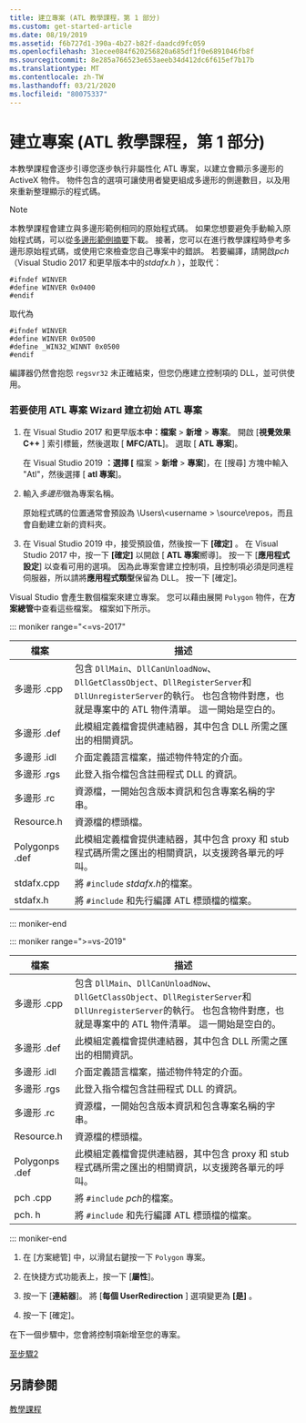 ```yaml
---
title: 建立專案 (ATL 教學課程，第 1 部分)
ms.custom: get-started-article
ms.date: 08/19/2019
ms.assetid: f6b727d1-390a-4b27-b82f-daadcd9fc059
ms.openlocfilehash: 31ecee084f620256820a685df1f0e6891046fb8f
ms.sourcegitcommit: 8e285a766523e653aeeb34d412dc6f615ef7b17b
ms.translationtype: MT
ms.contentlocale: zh-TW
ms.lasthandoff: 03/21/2020
ms.locfileid: "80075337"
---
```

# <a name="creating-the-project-atl-tutorial-part-1"></a>建立專案 (ATL 教學課程，第 1 部分)

本教學課程會逐步引導您逐步執行非屬性化 ATL 專案，以建立會顯示多邊形的 ActiveX 物件。 物件包含的選項可讓使用者變更組成多邊形的側邊數目，以及用來重新整理顯示的程式碼。

> [!NOTE]
> 本教學課程會建立與多邊形範例相同的原始程式碼。 如果您想要避免手動輸入原始程式碼，可以從[多邊形範例摘要](https://github.com/Microsoft/VCSamples/tree/master/VC2008Samples/ATL/Controls/Polygon)下載。 接著，您可以在進行教學課程時參考多邊形原始程式碼，或使用它來檢查您自己專案中的錯誤。
> 若要編譯，請開啟*pch* （Visual Studio 2017 和更早版本中的*stdafx.h* ），並取代：
>
> ```
> #ifndef WINVER
> #define WINVER 0x0400
> #endif
> ```
>
> 取代為
>
> ```
> #ifndef WINVER
> #define WINVER 0x0500
> #define _WIN32_WINNT 0x0500
> #endif
> ```
>
> 編譯器仍然會抱怨 `regsvr32` 未正確結束，但您仍應建立控制項的 DLL，並可供使用。

### <a name="to-create-the-initial-atl-project-using-the-atl-project-wizard"></a>若要使用 ATL 專案 Wizard 建立初始 ATL 專案

1. 在 Visual Studio 2017 和更早版本**中：檔案** > **新增** > **專案**。 開啟 [**視覺效果C++**  ] 索引標籤，然後選取 [ **MFC/ATL**]。 選取 [ **ATL 專案**]。

   在 Visual Studio 2019 **：選擇 [** 檔案 > **新增** > **專案**]，在 [搜尋] 方塊中輸入 "Atl"，然後選擇 [ **atl 專案**]。

1. 輸入*多邊形*做為專案名稱。

    原始程式碼的位置通常會預設為 \Users\\\<username > \source\repos，而且會自動建立新的資料夾。

1. 在 Visual Studio 2019 中，接受預設值，然後按一下 **[確定]** 。
   在 Visual Studio 2017 中，按一下 **[確定]** 以開啟 [ **ATL 專案**嚮導]。 按一下 [**應用程式設定**] 以查看可用的選項。 因為此專案會建立控制項，且控制項必須是同進程伺服器，所以請將**應用程式類型**保留為 DLL。 按一下 [確定]。

Visual Studio 會產生數個檔案來建立專案。 您可以藉由展開 `Polygon` 物件，在**方案總管**中查看這些檔案。 檔案如下所示。

::: moniker range="<=vs-2017"

|檔案|描述|
|----------|-----------------|
|多邊形 .cpp|包含 `DllMain`、`DllCanUnloadNow`、`DllGetClassObject`、`DllRegisterServer`和 `DllUnregisterServer`的執行。 也包含物件對應，也就是專案中的 ATL 物件清單。 這一開始是空白的。|
|多邊形 .def|此模組定義檔會提供連結器，其中包含 DLL 所需之匯出的相關資訊。|
|多邊形 .idl|介面定義語言檔案，描述物件特定的介面。|
|多邊形 .rgs|此登入指令檔包含註冊程式 DLL 的資訊。|
|多邊形 .rc|資源檔，一開始包含版本資訊和包含專案名稱的字串。|
|Resource.h|資源檔的標頭檔。|
|Polygonps .def|此模組定義檔會提供連結器，其中包含 proxy 和 stub 程式碼所需之匯出的相關資訊，以支援跨各單元的呼叫。|
|stdafx.cpp|將 `#include` *stdafx.h*的檔案。|
|stdafx.h|將 `#include` 和先行編譯 ATL 標頭檔的檔案。|

::: moniker-end

::: moniker range=">=vs-2019"

|檔案|描述|
|----------|-----------------|
|多邊形 .cpp|包含 `DllMain`、`DllCanUnloadNow`、`DllGetClassObject`、`DllRegisterServer`和 `DllUnregisterServer`的執行。 也包含物件對應，也就是專案中的 ATL 物件清單。 這一開始是空白的。|
|多邊形 .def|此模組定義檔會提供連結器，其中包含 DLL 所需之匯出的相關資訊。|
|多邊形 .idl|介面定義語言檔案，描述物件特定的介面。|
|多邊形 .rgs|此登入指令檔包含註冊程式 DLL 的資訊。|
|多邊形 .rc|資源檔，一開始包含版本資訊和包含專案名稱的字串。|
|Resource.h|資源檔的標頭檔。|
|Polygonps .def|此模組定義檔會提供連結器，其中包含 proxy 和 stub 程式碼所需之匯出的相關資訊，以支援跨各單元的呼叫。|
|pch .cpp|將 `#include` *pch*的檔案。|
|pch. h|將 `#include` 和先行編譯 ATL 標頭檔的檔案。|

::: moniker-end

1. 在 [方案總管] 中，以滑鼠右鍵按一下 `Polygon` 專案。

1. 在快捷方式功能表上，按一下 [**屬性**]。

1. 按一下 [**連結器**]。 將 [**每個 UserRedirection** ] 選項變更為 **[是]** 。

1. 按一下 [確定]。

在下一個步驟中，您會將控制項新增至您的專案。

[至步驟2](../atl/adding-a-control-atl-tutorial-part-2.md)

## <a name="see-also"></a>另請參閱

[教學課程](../atl/active-template-library-atl-tutorial.md)
